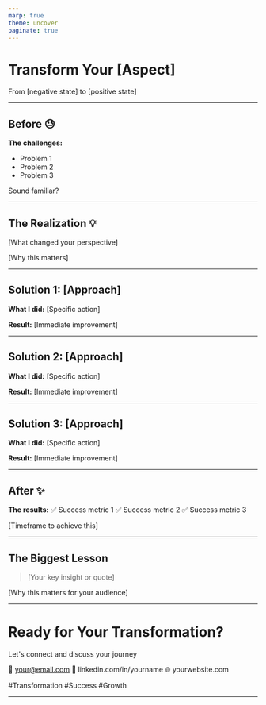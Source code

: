 ```yaml
---
marp: true
theme: uncover
paginate: true
---
```


<!-- Slide 1: Hook -->
# Transform Your [Aspect]

From [negative state] to [positive state]

---

<!-- Slide 2: The Problem -->
## Before 😓

**The challenges:**
- Problem 1
- Problem 2
- Problem 3

Sound familiar?

---

<!-- Slide 3: The Turning Point -->
## The Realization 💡

[What changed your perspective]

[Why this matters]

---

<!-- Slide 4: Solution Part 1 -->
## Solution 1: [Approach]

**What I did:**
[Specific action]

**Result:**
[Immediate improvement]

---

<!-- Slide 5: Solution Part 2 -->
## Solution 2: [Approach]

**What I did:**
[Specific action]

**Result:**
[Immediate improvement]

---

<!-- Slide 6: Solution Part 3 -->
## Solution 3: [Approach]

**What I did:**
[Specific action]

**Result:**
[Immediate improvement]

---

<!-- Slide 7: The Transformation -->
## After ✨

**The results:**
✅ Success metric 1
✅ Success metric 2
✅ Success metric 3

[Timeframe to achieve this]

---

<!-- Slide 8: Key Lesson -->
## The Biggest Lesson

> [Your key insight or quote]

[Why this matters for your audience]

---

<!-- Slide 9: CTA -->
# Ready for Your Transformation?

Let's connect and discuss your journey

📧 your@email.com
💼 linkedin.com/in/yourname
🌐 yourwebsite.com

#Transformation #Success #Growth

---
